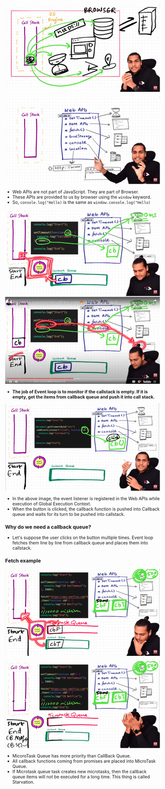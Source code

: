 

![alt text](image.png)

![alt text](image-1.png)

- Web APIs are not part of JavaScript. They are part of Browser.
- These APIs are provided to us by browser using the `window` keyword.
- So, `console.log("Hello)` is the same as `window.console.log("Hello)`

![alt text](image-2.png)
![alt text](image-3.png)

- **The job of Event loop is to monitor if the callstack is empty. If it is empty, get the items from callback queue and push it into call stack.**

![alt text](image-4.png)
- In the above image, the event listener is registered in the Web APIs while execution of Global Execution Context.
- When the button is clicked, the callback function is pushed into Callback queue and waits for its turn to be pushed into callstack.

### Why do we need a callback queue?

- Let's suppose the user clicks on the button multiple times. Event loop fetches them line by line from callback queue and places them into callstack.

### Fetch example

![alt text](image-5.png)

![alt text](image-6.png)

- MicoroTask Queue has more priority than CallBack Queue.
- All callback functions coming from promises are placed into MicroTask Queue.
- If Microtask queue task creates new microtasks, then the callback queue items will not be executed for a long time. This thing is called Starvation.
